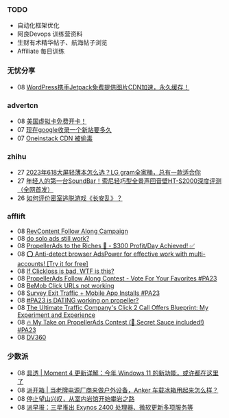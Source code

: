 ### TODO
-  自动化框架优化
-  阿良Devops 训练营资料
-  生财有术精华帖子、航海帖子浏览
-  Affiliate 每日训练

### 无忧分享
<!-- ruyo:START -->
-  08 [WordPress携手Jetpack免费提供图片CDN加速，永久缓存！](https://51.ruyo.net/18486.html)<!-- ruyo:END -->

### advertcn
<!-- advertcn:START -->
-  08 [美国虚拟卡免费开卡！](https://www.advertcn.com/forum.php?mod=viewthread&tid=112401)
-  07 [现在google收录一个新站要多久](https://www.advertcn.com/forum.php?mod=viewthread&tid=112393)
-  07 [Oneinstack  CDN  被偷毒](https://www.advertcn.com/forum.php?mod=viewthread&tid=112388)<!-- advertcn:END -->

### zhihu
<!-- zhihu:START -->
-  27 [2023年618大屏轻薄本怎么选？LG gram全家桶，总有一款适合你](http://zhuanlan.zhihu.com/p/632641888?utm_campaign=rss&utm_medium=rss&utm_source=rss&utm_content=title)
-  27 [年轻人的第一台SoundBar！索尼轻巧型全景声回音壁HT-S2000深度评测（全网首发）](http://zhuanlan.zhihu.com/p/630990296?utm_campaign=rss&utm_medium=rss&utm_source=rss&utm_content=title)
-  26 [如何评价密室逃脱游戏《长安乱》？](http://www.zhihu.com/question/563950552/answer/3045961312?utm_campaign=rss&utm_medium=rss&utm_source=rss&utm_content=title)<!-- zhihu:END -->

### afflift
<!-- afflift:START -->
-  08 [RevContent Follow Along Campaign](https://afflift.com/f/threads/revcontent-follow-along-campaign.11760/)
-  08 [do solo ads still work?](https://afflift.com/f/threads/do-solo-ads-still-work.11762/)
-  08 [PropellerAds to the Riches 🤑 - $300 Profit/Day Achieved! ✅](https://afflift.com/f/threads/propellerads-to-the-riches-%F0%9F%A4%91-300-profit-day-achieved-%E2%9C%85.11567/)
-  08 [⭕ Anti-detect browser AdsPower for effective work with multi-accounts! [Try it for free]](https://afflift.com/f/threads/%E2%AD%95-anti-detect-browser-adspower-for-effective-work-with-multi-accounts-try-it-for-free.8805/)
-  08 [If Clickloss is bad, WTF is this?](https://afflift.com/f/threads/if-clickloss-is-bad-wtf-is-this.11719/)
-  08 [PropellerAds Follow Along Contest - Vote For Your Favorites #PA23](https://afflift.com/f/threads/propellerads-follow-along-contest-vote-for-your-favorites-pa23.11724/)
-  08 [BeMob Click URLs not working](https://afflift.com/f/threads/bemob-click-urls-not-working.11759/)
-  08 [Survey Exit Traffic + Mobile App Installs #PA23](https://afflift.com/f/threads/survey-exit-traffic-mobile-app-installs-pa23.11712/)
-  08 [#PA23 is DATING working on propeller?](https://afflift.com/f/threads/pa23-is-dating-working-on-propeller.11678/)
-  08 [The Ultimate Traffic Company&#39;s Click 2 Call Offers Blueprint: My Experiment and Experience](https://afflift.com/f/threads/the-ultimate-traffic-companys-click-2-call-offers-blueprint-my-experiment-and-experience.11745/)
-  08 [🔥 My Take on PropellerAds Contest &lpar;🍅 Secret Sauce included!&rpar; #PA23](https://afflift.com/f/threads/%F0%9F%94%A5-my-take-on-propellerads-contest-%F0%9F%8D%85-secret-sauce-included-pa23.11642/)
-  08 [DV360](https://afflift.com/f/threads/dv360.11761/)<!-- afflift:END -->

### 少数派
<!-- sspai:START -->
-  08 [具透 | Moment 4 更新详解：今年 Windows 11 的新功能，或许都在这里了](https://sspai.com/post/83418)
-  08 [派开箱 | 当老牌电源厂商来做户外设备，Anker 车载冰箱用起来怎么样？](https://sspai.com/post/83348)
-  08 [停止望山兴叹，从室内岩馆开始攀岩之路](https://sspai.com/post/82795)
-  08 [派早报：三星推出 Exynos 2400 处理器、微软更新多项服务等](https://sspai.com/post/83403)<!-- sspai:END -->
